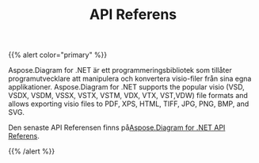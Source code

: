 ﻿---
title: API Referens
type: docs
weight: 70
url: /sv/net/api-reference/
---
{{% alert color="primary" %}} 

Aspose.Diagram for .NET är ett programmeringsbibliotek som tillåter programutvecklare att manipulera och konvertera visio-filer från sina egna applikationer. Aspose.Diagram for .NET supports the popular visio (VSD, VSDX, VSDM, VSSX, VSTX, VSTM, VDX, VTX, VST,VDW) file formats and allows exporting visio files to PDF, XPS, HTML, TIFF, JPG, PNG, BMP, and SVG.

 Den senaste API Referensen finns på[Aspose.Diagram for .NET API Referens](https://reference.aspose.com/diagram/net).

{{% /alert %}}
